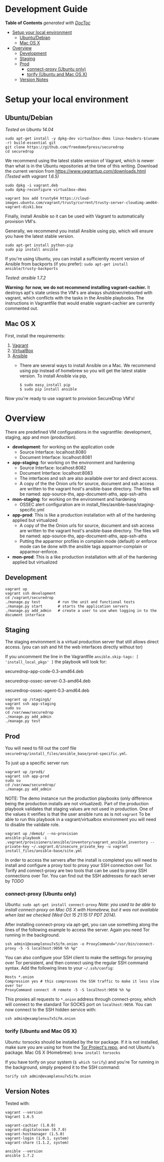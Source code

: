 # Development Guide

<!-- START doctoc generated TOC please keep comment here to allow auto update -->
<!-- DON'T EDIT THIS SECTION, INSTEAD RE-RUN doctoc TO UPDATE -->
**Table of Contents**  *generated with [DocToc](http://doctoc.herokuapp.com/)*

- [Setup your local environment](#setup-your-local-environment)
  - [Ubuntu/Debian](#ubuntudebian)
  - [Mac OS X](#mac-os-x)
- [Overview](#overview)
  - [Development](#development)
  - [Staging](#staging)
  - [Prod](#prod)
    - [connect-proxy (Ubuntu only)](#connect-proxy-ubuntu-only)
    - [torify (Ubuntu and Mac OS X)](#torify-ubuntu-and-mac-os-x)
  - [Version Notes](#version-notes)

<!-- END doctoc generated TOC please keep comment here to allow auto update -->

# Setup your local environment

## Ubuntu/Debian

*Tested on Ubuntu 14.04*

    sudo apt-get install -y dpkg-dev virtualbox-dkms linux-headers-$(uname -r) build-essential git
    git clone https://github.com/freedomofpress/securedrop
    cd securedrop

We recommend using the latest stable version of Vagrant, which is newer than what is in the Ubuntu repositories at the time of this writing. Download the current version from https://www.vagrantup.com/downloads.html *(Tested with vagrant 1.6.5)*

    sudo dpkg -i vagrant.deb
    sudo dpkg-reconfigure virtualbox-dkms

`vagrant box add trusty64 https://cloud-images.ubuntu.com/vagrant/trusty/current/trusty-server-cloudimg-amd64-vagrant-disk1.box`

Finally, install Ansible so it can be used with Vagrant to automatically provision VM's.

Generally, we recommend you install Ansible using pip, which will ensure you have the latest stable version.

```
sudo apt-get install python-pip
sudo pip install ansible
```

If you're using Ubuntu, you can install a sufficiently recent version of Ansible from backports (if you prefer): `sudo apt-get install ansible/trusty-backports`

*Tested: ansible 1.7.2*

**Warning: for now, we do not recommend installing vagrant-cachier.** It destroys apt's state unless the VM's are always shutdown/rebooted with vagrant, which conflicts with the tasks in the Ansible playbooks. The instructions in Vagrantfile that would enable vagrant-cachier are currently commented out.

## Mac OS X

First, install the requirements:

1. [Vagrant](http://www.vagrantup.com/downloads.html)
2. [VirtualBox](https://www.virtualbox.org/wiki/Downloads)
3. [Ansible](http://docs.ansible.com/intro_installation.html)
    * There are several ways to install Ansible on a Mac. We recommend using
      pip instead of homebrew so you will get the latest stable version. To
      install Ansible via pip,

      ```
      $ sudo easy_install pip
      $ sudo pip install ansible
      ```

Now you're ready to use vagrant to provision SecureDrop VM's!


# Overview

There are predefined VM configurations in the vagrantfile: development, staging, app and mon (production).

* **development**: for working on the application code
    * Source Interface: localhost:8080
    * Document Interface: localhost:8081
* **app-staging**: for working on the environment and hardening
    * Source Interface: localhost:8082
    * Document Interface: localhost:8083
    * The interfaces and ssh are also available over tor and direct access.
    * A copy of the the Onion urls for source, document and ssh access are written to the vagrant host's ansible-base directory. The files will be named: app-source-ths, app-document-aths, app-ssh-aths
* **mon-staging**: for working on the environment and hardening
    * OSSEC alert configuration are in install_files/asnible-base/staging-specific.yml
* **app-prod**: This is like a production installation with all of the hardening applied but virtualized
    * A copy of the the Onion urls for source, document and ssh access are written to the vagrant host's ansible-base directory. The files will be named: app-source-ths, app-document-aths, app-ssh-aths
    * Putting the apparmor profiles in complain mode (default) or enforce mode can be done with the ansible tags apparmor-complain or apparmor-enforce.
* **mon-prod**: This is a like production installation with all of the hardening applied but virtualized


## Development

```
vagrant up
vagrant ssh development
cd /vagrant/securedrop
./manage.py test        # run the unit and functional tests
./manage.py start       # starts the application servers
./manage.py add_admin   # create a user to use when logging in to the document interface
```

## Staging

The staging environment is a virtual production server that still allows direct access. (you can ssh and hit the web interfaces directly without tor)

If you uncomment the line in the Vagrantfile `ansible.skip-tags: [ 'install_local_pkgs' ]` the playbook will look for:

securedrop-app-code-0.3-amd64.deb

securedrop-ossec-server-0.3-amd64.deb

securedrop-ossec-agent-0.3-amd64.deb

```
vagrant up /staging$/
vagrant ssh app-staging
sudo su
cd /var/www/securedrop
./manage.py add_admin
./manage.py test
```

## Prod

You will need to fill out the conf file `securedrop/install_files/ansible_base/prod-specific.yml`.

To just up a specific server run:

```
vagrant up /prod$/
vagrant ssh app-prod
sudo su
cd /var/www/securedrop/
./manage.py add_admin
```

NOTE: The demo instance run the production playbooks (only difference being the production installs are not virtualized).
Part of the production playbook validates that staging values are not used in production. One of the values it verifies is that the user ansible runs as is not `vagrant` To be able to run this playbook in a vagrant/virtualbox environment you will need to disable the validate role.

```
vagrant up /demo$/ --no-provision
ansible-playbook -i .vagrant/provisioners/ansible/inventory/vagrant_ansible_inventory --private-key ~/.vagrant.d/insecure_private_key -u vagrant install_files/ansible-base/site.yml
```

In order to access the servers after the install is completed you will need to install and configure a proxy tool to proxy your SSH connection over Tor. Torify and connect-proxy are two tools that can be used to proxy SSH connections over Tor. You can find out the SSH addresses for each server by *TODO*

### connect-proxy (Ubuntu only)

Ubuntu: `sudo apt-get install connect-proxy`
*Note: you used to be able to install connect-proxy on Mac OS X with Homebrew, but it was not available when last we checked (Wed Oct 15 21:15:17 PDT 2014).*

After installing connect-proxy via apt-get, you can use something along the lines of the following example to access the server. Again you need Tor running in the background.

```
ssh admin1@examplenxu7x5ifm.onion -o ProxyCommand="/usr/bin/connect-proxy -5 -S localhost:9050 %h %p"
```

You can also configure your SSH client to make the settings for proxying over Tor persistent, and then connect using the regular SSH command syntax. Add the following lines to your `~/.ssh/config`:

```
Hosts *.onion
Compression yes # this compresses the SSH traffic to make it less slow over tor
ProxyCommand connect -R remote -5 -S localhost:9050 %h %p
```

This proxies all requests to `*.onion` address through connect-proxy, which will connect to the standard Tor SOCKS port on `localhost:9050`. You can now connect to the SSH hidden service with:

```
ssh admin@examplenxu7x5ifm.onion
```

### torify (Ubuntu and Mac OS X)

Ubuntu: torsocks should be installed by the tor package. If it is not installed, make sure you are using tor from the [Tor Project's repo](https://www.torproject.org/docs/debian.html.en), and not Ubuntu's package.
Mac OS X (Homebrew): `brew install torsocks`

If you have torify on your system (`$ which torify`) and you're Tor running in the background, simply prepend it to the SSH command:

```
torify ssh admin@examplenxu7x5ifm.onion
```


## Version Notes

Tested with:

```
vagrant --version
Vagrant 1.6.5
```

```
vagrant-cachier (1.0.0)
vagrant-digitalocean (0.7.0)
vagrant-hostmanager (1.5.0)
vagrant-login (1.0.1, system)
vagrant-share (1.1.2, system)
```

```
ansible --version
ansible 1.7.2
```

